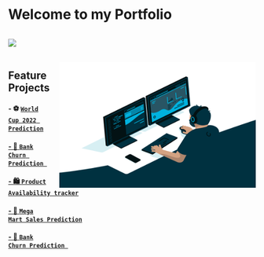 # Welcome to my Portfolio


<div style="display: inline-block;" align="right">

![](https://visitor-badge.glitch.me/badge?page_id=MattithyahuData.MattithyahuData)</div>


<img align="right" alt="GIF" src="Analyst.gif" width="400" height="256" /> 
 
 ## Feature Projects

#### - ⚽ <code><a href="https://mattithyahudata.github.io/devportfolio/Project1.html" target="_blank" ><strong>World Cup 2022 Prediction</strong></code>
#### - 🏦 <code><a href="https://mattithyahudata.github.io/devportfolio/Project1.html" target="_blank" ><strong>Bank Churn Prediction </strong></code>
#### - 🛍 <code><a href="https://mattithyahudata.github.io/devportfolio/Project1.html" target="_blank" ><strong>Product Availability tracker</strong></code>
#### - 🏪 <code><a href="https://mattithyahudata.github.io/devportfolio/Project1.html" target="_blank" ><strong>Mega Mart Sales Prediction</strong></code>
#### - 🏦 <code><a href="https://mattithyahudata.github.io/devportfolio/Project1.html" target="_blank" ><strong>Bank Churn Prediction </strong></code>

<!-- [💬 Contact me here](mailto:ithyahuowolabi@gmail.com) -->